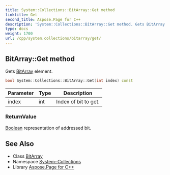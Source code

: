 ```yaml
---
title: System::Collections::BitArray::Get method
linktitle: Get
second_title: Aspose.Page for C++
description: 'System::Collections::BitArray::Get method. Gets BitArray element in C++.'
type: docs
weight: 1700
url: /cpp/system.collections/bitarray/get/
---
```

## BitArray::Get method


Gets [BitArray](../) element.

```cpp
bool System::Collections::BitArray::Get(int index) const
```


| Parameter | Type | Description |
| --- | --- | --- |
| index | int | Index of bit to get. |

### ReturnValue

[Boolean](../../../system/boolean/) representation of addressed bit.

## See Also

* Class [BitArray](../)
* Namespace [System::Collections](../../)
* Library [Aspose.Page for C++](../../../)
